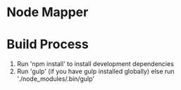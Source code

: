 Node Mapper
===========

# Build Process
1) Run 'npm install' to install development dependencies
2) Run 'gulp' (if you have gulp installed globally) else run './node_modules/.bin/gulp'